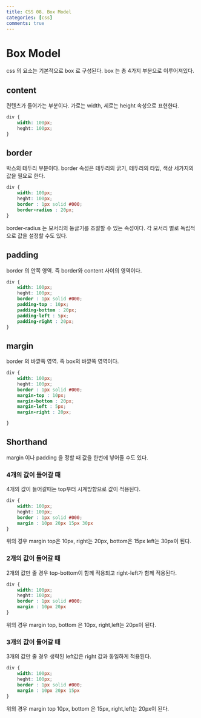```yaml
---
title: CSS 08. Box Model
categories: [css]
comments: true
---
```


# Box Model

css 의 요소는 기본적으로 box 로 구성된다.
box 는 총 4가지 부분으로 이루어져있다.

## content

컨텐츠가 들어가는 부분이다.
가로는 width, 세로는 height 속성으로 표현한다.

```css
div {
    width: 100px;
    heght: 100px;
}
```


## border 

박스의 테두리 부분이다.
border 속성은 테두리의 굵기, 테두리의 타입, 색상 세가지의 값을 필요로 한다. 

```css
div {
    width: 100px;
    heght: 100px;
    border : 1px solid #000;
    border-radius : 20px;
}
```
border-radius 는 모서리의 둥글기를 조절할 수 있는 속성이다.
각 모서리 별로 독립적으로 값을 설정할 수도 있다.

## padding 

border 의 안쪽 영역. 즉 border와 content 사이의 영역이다.

```css
div {
    width: 100px;
    heght: 100px;
    border : 1px solid #000;
    padding-top : 10px;
    padding-bottom : 20px;
    padding-left : 5px;
    padding-right : 20px;
}
```

## margin

border 의 바깥쪽 영역. 즉 box의 바깥쪽 영역이다.

```css
div {
    width: 100px;
    heght: 100px;
    border : 1px solid #000;
    margin-top : 10px;
    margin-bottom : 20px;
    margin-left : 5px;
    margin-right : 20px;

}
```


## Shorthand

margin 이나 padding 을 정할 때 값을 한번에 넣어줄 수도 있다.

### 4개의 값이 들어갈 때 

4개의 값이 들어갈때는 top부터 시계방향으로 값이 적용된다.

```css
div {
    width: 100px;
    heght: 100px;
    border : 1px solid #000;
    margin : 10px 20px 15px 30px
}
```
위의 경우 margin top은 10px, right는 20px, bottom은 15px left는 30px이 된다.


### 2개의 값이 들어갈 때

2개의 값만 줄 경우 top-bottom이 함께 적용되고 right-left가 함께 적용된다.
```css
div {
    width: 100px;
    heght: 100px;
    border : 1px solid #000;
    margin : 10px 20px 
}
```
위의 경우 margin top, bottom 은 10px, right,left는 20px이 된다.

### 3개의 값이 들어갈 때

3개의 값만 줄 경우 생략된 left값은 right 값과 동일하게 적용된다.

```css
div {
    width: 100px;
    heght: 100px;
    border : 1px solid #000;
    margin : 10px 20px 15px
}
```
위의 경우 margin top 10px, bottom 은 15px, right,left는 20px이 된다.
